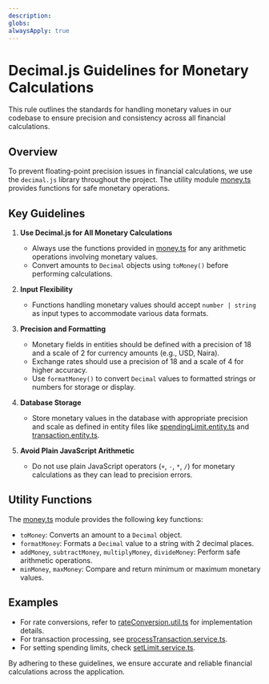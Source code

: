 ```yaml
---
description: 
globs: 
alwaysApply: true
---
```

# Decimal.js Guidelines for Monetary Calculations

This rule outlines the standards for handling monetary values in our codebase to ensure precision and consistency across all financial calculations.

## Overview

To prevent floating-point precision issues in financial calculations, we use the `decimal.js` library throughout the project. The utility module [money.ts](mdc:src/common/util/money.ts) provides functions for safe monetary operations.

## Key Guidelines

1. **Use Decimal.js for All Monetary Calculations**
   - Always use the functions provided in [money.ts](mdc:src/common/util/money.ts) for any arithmetic operations involving monetary values.
   - Convert amounts to `Decimal` objects using `toMoney()` before performing calculations.

2. **Input Flexibility**
   - Functions handling monetary values should accept `number | string` as input types to accommodate various data formats.

3. **Precision and Formatting**
   - Monetary fields in entities should be defined with a precision of 18 and a scale of 2 for currency amounts (e.g., USD, Naira).
   - Exchange rates should use a precision of 18 and a scale of 4 for higher accuracy.
   - Use `formatMoney()` to convert `Decimal` values to formatted strings or numbers for storage or display.

4. **Database Storage**
   - Store monetary values in the database with appropriate precision and scale as defined in entity files like [spendingLimit.entity.ts](mdc:src/modules/spendingLimit/spendingLimit.entity.ts) and [transaction.entity.ts](mdc:src/modules/Transaction/transaction.entity.ts).

5. **Avoid Plain JavaScript Arithmetic**
   - Do not use plain JavaScript operators (`+`, `-`, `*`, `/`) for monetary calculations as they can lead to precision errors.

## Utility Functions

The [money.ts](mdc:src/common/util/money.ts) module provides the following key functions:
- `toMoney`: Converts an amount to a `Decimal` object.
- `formatMoney`: Formats a `Decimal` value to a string with 2 decimal places.
- `addMoney`, `subtractMoney`, `multiplyMoney`, `divideMoney`: Perform safe arithmetic operations.
- `minMoney`, `maxMoney`: Compare and return minimum or maximum monetary values.

## Examples

- For rate conversions, refer to [rateConversion.util.ts](mdc:src/common/util/rateConversion.util.ts) for implementation details.
- For transaction processing, see [processTransaction.service.ts](mdc:src/modules/Transaction/processTransaction.service.ts).
- For setting spending limits, check [setLimit.service.ts](mdc:src/modules/spendingLimit/setLimit.service.ts).

By adhering to these guidelines, we ensure accurate and reliable financial calculations across the application.
